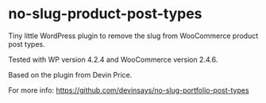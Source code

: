 # no-slug-product-post-types

Tiny little WordPress plugin to remove the slug from WooCommerce product post types.

Tested with WP version 4.2.4 and WooCommerce version 2.4.6.

Based on the plugin from Devin Price.

For more info:
https://github.com/devinsays/no-slug-portfolio-post-types
